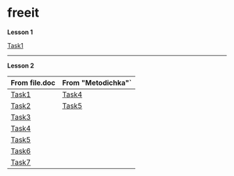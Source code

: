 # freeit
**Lesson 1**

[Task1](/lesson1/src/Hello.java)
***
**Lesson 2**

| From file.doc                            | From "Metodichka"`                         |
|------------------------------------------|--------------------------------------------|
| [Task1](/lesson2/src/homework/Task1.java)| [Task4](/lesson2/src/metodichka/Task4.java)|
| [Task2](/lesson2/src/homework/Task2.java)| [Task5](/lesson2/src/metodichka/Task5.java)|
| [Task3](/lesson2/src/homework/Task3.java)|
| [Task4](/lesson2/src/homework/Task4.java)|
| [Task5](/lesson2/src/homework/Task5.java)|
| [Task6](/lesson2/src/homework/Task6.java)|
| [Task7](/lesson2/src/homework/Task7.java)|

